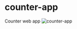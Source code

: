 # counter-app
Counter web app
![counter-app](https://github.com/user-attachments/assets/f69cd8f3-445e-4ec3-bb7d-3c1c648355f7)
